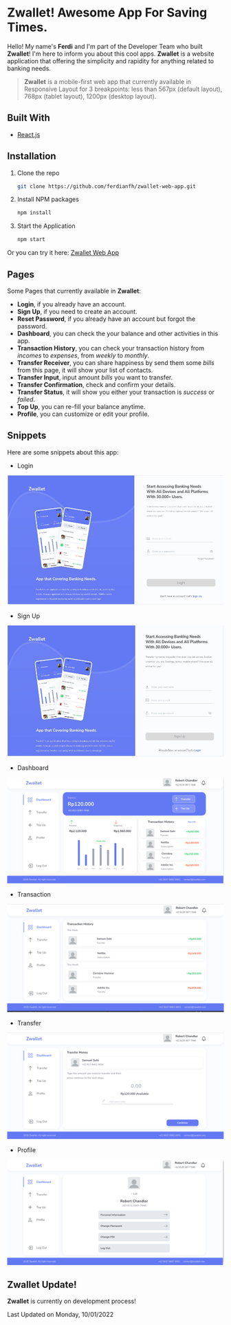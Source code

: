 # Zwallet! Awesome App For Saving Times.

Hello! My name's **Ferdi** and I'm part of the Developer Team who built **Zwallet**! I'm here to inform you about this cool apps. **Zwallet** is a website application that offering the simplicity and rapidity for anything related to banking needs.

> **Zwallet** is a mobile-first web app that currently available in Responsive Layout for 3 breakpoints: less than 567px (default layout), 768px (tablet layout), 1200px (desktop layout).

## Built With

- [React.js](https://reactjs.org/)

## Installation

1. Clone the repo
   ```sh
   git clone https://github.com/ferdianfh/zwallet-web-app.git
   ```
2. Install NPM packages
   ```sh
   npm install
   ```
3. Start the Application
   ```sh
   npm start
   ```

Or you can try it here: [Zwallet Web App](https://zwallet-web-app.netlify.app/login)

## Pages

Some Pages that currently available in **Zwallet**:

- **Login**, if you already have an account.
- **Sign Up**, if you need to create an account.
- **Reset Password**, if you already have an account but forgot the password.
- **Dashboard**, you can check the your balance and other activities in this app.
- **Transaction History**, you can check your transaction history from _incomes_ to _expenses_, from _weekly_ to _monthly_.
- **Transfer Receiver**, you can share happiness by send them some _bills_ from this page, it will show your list of contacts.
- **Transfer Input**, input amount _bills_ you want to transfer.
- **Transfer Confirmation**, check and confirm your details.
- **Transfer Status**, it will show you either your transaction is _success_ or _failed_.
- **Top Up**, you can re-fill your balance anytime.
- **Profile**, you can customize or edit your profile.

## Snippets

Here are some snippets about this app:

- Login

![Login](./src/assets/snippets/zwallet-login.jpg)

- Sign Up

![Sign Up](./src/assets/snippets/zwallet-signup.jpg)

- Dashboard

![Dashboard](./src/assets/snippets/zwallet-home.png)

- Transaction

![Transaction](./src/assets/snippets/zwallet-transaction.png)

- Transfer

![Transfer](./src/assets/snippets/zwallet-transfer.png)

- Profile

![Profile](./src/assets/snippets/zwallet-profile.png)

## Zwallet Update!

**Zwallet** is currently on development process!

Last Updated on Monday, 10/01/2022
